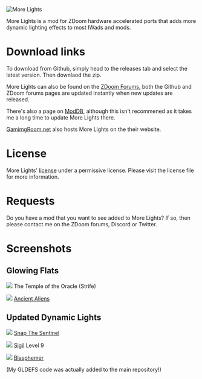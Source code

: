 ![More Lights](https://i.imgur.com/CVyssJR.png)

More Lights is a mod for ZDoom hardware accelerated ports that adds more dynamic lighting effects to most IWads and mods.

# Download links
To download from Github, simply head to the releases tab and select the latest version. Then downlaod the zip.

More Lights can also be found on the [ZDoom Forums,](https://forum.zdoom.org/viewtopic.php?f=46&t=72206) both the Github and ZDoom forums pages are updated instantly when new updates are released. 

There's also a page on [ModDB](https://www.moddb.com/mods/more-lights), although this isn't recommened as it takes me a long time to update More Lights there. 

[GamimgRoom.net](https://www.gamingroom.net/games/patches-addons-editores/more-lights/?download) also hosts More Lights on the their website.

# License
More Lights' [license](https://github.com/SnakieJakie/More-Lights/blob/main/license.txt) under a permissive license. Please visit the license file for more information.

# Requests
Do you have a mod that you want to see added to More Lights? If so, then please contact me on the ZDoom forums, Discord or Twitter.

# Screenshots
## Glowing Flats
![](https://i.imgur.com/S852xXH.png)
The Temple of the Oracle (Strife)

![](https://i.imgur.com/uLSUqVJ.png)
[Ancient Aliens](https://www.doomworld.com/idgames/levels/doom2/Ports/megawads/aaliens)

## Updated Dynamic Lights 

![](https://i.imgur.com/L9DQf5M.png)
[Snap The Sentinel](https://snapgame.net/)

![](https://i.imgur.com/wE9aVsa.jpg)
[Sigil](https://romero.com/sigil) Level 9

![](https://i.imgur.com/pncL0cp.png)
[Blasphemer](https://github.com/Blasphemer/blasphemer)

(My GLDEFS code was actually added to the main repository!)
